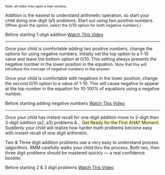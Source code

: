 <p><span style="font-size:75%;">Note: all video links open a new window.</span></p>

<p>Addition is the easiest to understand arithmetic operation, so start your child doing one-digit (a1) problems. Start out using two positive numbers. <span style="font-size:90%;">(When given the option, select the 0/10 option for both negative numbers.)</span></p>

<p>Before starting 1-digit addition <a target="_blank" href="https://www.youtube.com/watch?v=AuX7nPBqDts">Watch This Video</a></p>

<hr>

Once your child is comfortable adding two positive numbers, change the options for using negative numbers. Initially set the top option to a 1-10 value and leave the bottom option at 0/10. This setting always presents the negative number in the lower position in the equation. <span style="font-size:90%;">Note that this will introduce the concept of negative numbers in the answer.<span></p>

<p>Once your child is comfortable with negatives in the lower position, change the second 0/10 option to a value of 1-10. This will cause negative to appear at the top number in the equation for 10-100% of equations using a negative number.</p>

<p>Before starting adding negative numbers <a target="_blank" href="https://www.youtube.com/watch?v=AcpIO62x2oo">Watch This Video</a></p>

<hr>

<p>Once your child has instant recall for one-digit addition move to 2-digit then 3-digit addition (a2, a3) problems &amp;... <span style="background-color:#ffffcc">Get Ready for the First AHA!! Moment.</span> Suddenly your child will realize how harder math problems become easy with instant recall of one-digit arithmetic.</p>

<p>Two &amp; Three digit addition problems use a very easy to understand process (algorithm). RMM carefully walks your child thru the process. Both two, then three digit problems should be mastered quickly &#151; a real confidence booster.</p>

<p>Before starting 2 &amp; 3 digit problems <a target="_blank" href="https://www.youtube.com/watch?v=Wm0zq-NqEFs">Watch This Video</a></p>
